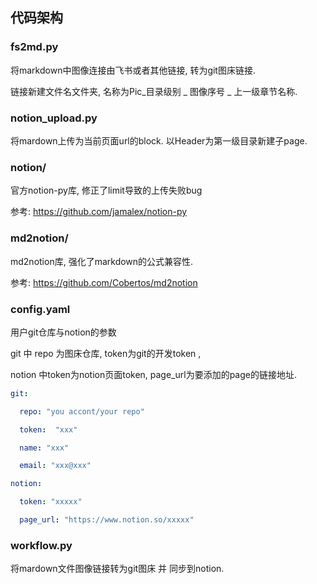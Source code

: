 ## 代码架构

### fs2md.py  

将markdown中图像连接由飞书或者其他链接, 转为git图床链接. 

链接新建文件名文件夹, 名称为Pic_目录级别 _ 图像序号 _ 上一级章节名称. 



### notion_upload.py

将mardown上传为当前页面url的block.  以Header为第一级目录新建子page. 

### notion/

官方notion-py库, 修正了limit导致的上传失败bug

参考:  https://github.com/jamalex/notion-py

### md2notion/

md2notion库, 强化了markdown的公式兼容性. 

参考:   https://github.com/Cobertos/md2notion



### config.yaml

用户git仓库与notion的参数

git 中 repo 为图床仓库, token为git的开发token , 

notion 中token为notion页面token, page_url为要添加的page的链接地址.

```yaml
git:

  repo: "you accont/your repo"

  token:  "xxx"

  name: "xxx"

  email: "xxx@xxx"

notion:

  token: "xxxxx"

  page_url: "https://www.notion.so/xxxxx"
```



### workflow.py

将mardown文件图像链接转为git图床 并 同步到notion.
